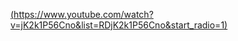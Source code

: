 [(https://www.youtube.com/watch?v=jK2k1P56Cno&list=RDjK2k1P56Cno&start_radio=1)](https://www.youtube.com/watch?v=jK2k1P56Cno&list=RDjK2k1P56Cno&start_radio=1)
